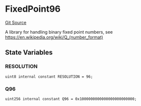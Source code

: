 # FixedPoint96
[Git Source](https://github.com/MarginalProtocol/v1-core/blob/2d246e9b4f6e970321a0f235176b47b340c9a03b/contracts/libraries/FixedPoint96.sol)

A library for handling binary fixed point numbers, see https://en.wikipedia.org/wiki/Q_(number_format)


## State Variables
### RESOLUTION

```solidity
uint8 internal constant RESOLUTION = 96;
```


### Q96

```solidity
uint256 internal constant Q96 = 0x1000000000000000000000000;
```


